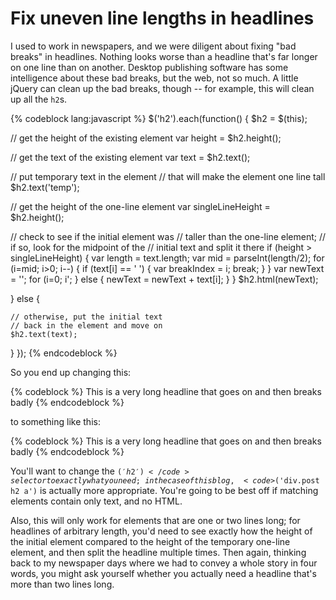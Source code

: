 # Fix uneven line lengths in headlines

I used to work in newspapers, and we were diligent about fixing "bad breaks" in headlines. Nothing looks worse than a headline that's far longer on one line than on another. Desktop publishing software has some intelligence about these bad breaks, but the web, not so much. A little jQuery can clean up the bad breaks, though -- for example, this will clean up all the <code>h2</code>s.

{% codeblock lang:javascript %}
$('h2').each(function() {
  $h2 = $(this);

  // get the height of the existing element
  var height = $h2.height();

  // get the text of the existing element
  var text = $h2.text();

  // put temporary text in the element
  // that will make the element one line tall
  $h2.text('temp');

  // get the height of the one-line element
  var singleLineHeight = $h2.height();

  // check to see if the initial element was
  // taller than the one-line element;
  // if so, look for the midpoint of the
  // initial text and split it there
  if (height &gt; singleLineHeight) {
    var length = text.length;
    var mid = parseInt(length/2);
    for (i=mid; i&gt;0; i--) {
      if (text[i] == ' ') {
        var breakIndex = i;
        break;
      }
    }
    var newText = '';
    for (i=0; i';
      } else {
        newText = newText + text[i];
      }
    }
    $h2.html(newText);

  } else {

    // otherwise, put the initial text
    // back in the element and move on
    $h2.text(text);

  }
});
{% endcodeblock %}


So you end up changing this:

{% codeblock %}
This is a very long headline that goes on and then breaks
badly
{% endcodeblock %}

to something like this:

{% codeblock %}
This is a very long headline that
goes on and then breaks badly
{% endcodeblock %}

You'll want to change the <code>$('h2')</code> selector to exactly what you need; in the case of this blog, <code>$('div.post h2 a')</code> is actually more appropriate. You're going to be best off if matching elements contain only text, and no HTML.

Also, this will only work for elements that are one or two lines long; for headlines of arbitrary length, you'd need to see exactly how the height of the initial element compared to the height of the temporary one-line element, and then split the headline multiple times. Then again, thinking back to my newspaper days where we had to convey a whole story in four words, you might ask yourself whether you actually need a headline that's more than two lines long.
